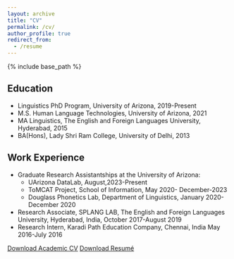 ```yaml
---
layout: archive
title: "CV"
permalink: /cv/
author_profile: true
redirect_from:
  - /resume
---
```


{% include base_path %}

## Education

* Linguistics PhD Program, University of Arizona, 2019-Present
* M.S. Human Language Technologies, University of Arizona, 2021
* MA Linguistics, The English and Foreign Languages University, Hyderabad, 2015
* BA(Hons), Lady Shri Ram College, University of Delhi, 2013

## Work Experience

* Graduate Research Assistantships at the University of Arizona:
  * UArizona DataLab, August,2023-Present
  * ToMCAT Project, School of Information, May 2020- December-2023
  * Douglass Phonetics Lab, Department of Linguistics, January 2020-December 2020
* Research Associate, SPLANG LAB, The English and Foreign Languages University, Hyderabad, India, October 2017-August 2019
* Research Intern, Karadi Path Education Company, Chennai, India May 2016-July 2016

[Download Academic CV](https://github.com/meghavarshini/meghavarshini.github.io/blob/master/files/krishnaswamy_academic_CV.pdf)
[Download Resumé](https://github.com/meghavarshini/academicpages.github.io/blob/master/files/mkrishnaswamy.pdf)
